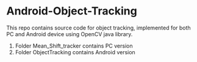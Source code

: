 # Android-Object-Tracking
This repo contains source code for object tracking, implemented for both PC and Android device using OpenCV java library.
1. Folder Mean_Shift_tracker contains PC version
2. Folder ObjectTracking contains Android version

